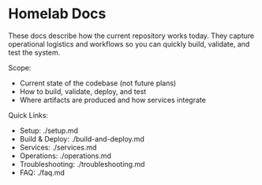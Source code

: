 # Homelab Docs

These docs describe how the current repository works today. They capture operational logistics and workflows so you can quickly build, validate, and test the system.

Scope:
- Current state of the codebase (not future plans)
- How to build, validate, deploy, and test
- Where artifacts are produced and how services integrate

Quick Links:
- Setup: ./setup.md
- Build & Deploy: ./build-and-deploy.md
- Services: ./services.md
- Operations: ./operations.md
- Troubleshooting: ./troubleshooting.md
- FAQ: ./faq.md
